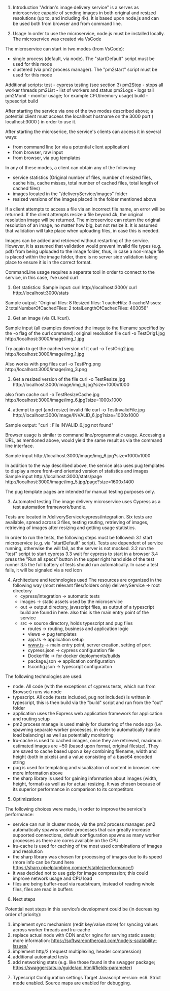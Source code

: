 1) Introduction
"Adrian's image delivery service" is a serves as microservice capable of sending images in both original and resized resolutions (up to, and including 4k).
It is based upon node.js and can be used both from browser and from command line.

2) Usage
In order to use the microservice, node.js must be installed locally. The microservice was created via VsCode

The microservice can start in two modes (from VsCode):
- single process (default, via node). The "startDefault" script must be used for this mode
- clustered (via pm2 process manager). The "pm2start" script must be used for this mode

Additional scripts:
test - cypress testing (see section 3) 
pm2Stop - <clustered mode only> stops all worker threads
pm2List - <clustered mode only> list of workers and status
pm2Logs - <clustered mode only> logs tail
pm2Monit - <clustered mode only> monitor usage; for example CPU/memory usage)
build - typescript build

After starting the service via one of the two modes described above; a potential client 
must access the localhost hostname on the 3000 port ( localhost:3000 ) in order to use it.

After starting the microserice, the service's clients can access it in several  ways:
- from command line (or via a potential client application)
- from browser, raw input
- from browser, via pug templates

In any of these modes, a client can obtain any of the following:
- service statistics (Original number of files, number of resized files, cache hits, cache misses, total number of cached files, total length of cached files)
- images located in the "<pathToMicroservice>/deliveryService/images" folder
- resized versions of the images placed in the folder mentioned above

If a client attempts to access a file via an incorrect file name, an error will be returned.
If the client attempts resize a file beyond 4k, the original resolution image will be returned.
The microservice can return the original resolution of an image, no matter how big, but not resize it. 
It is assumed that validation will take place when uploading files, in case this is needed.

Images can be added and retrieved without restarting of the service. 
However, it is assumed that validation would prevent invalid file types (e.g. pdf) from being uploaded to the image folder, 
thus, in case a non-image file is placed within the image folder, there is no server side validation taking place to ensure it is in the correct format.

CommandLine usage requires a separate tool in order to connect to the service, in this case, I've used curl
1. Get statistics:
Sample input:
curl  http://localhost:3000/
curl  http://localhost:3000/stats

Sample output:
"Original files: 8 Resized files: 1 cacheHits: 3 cacheMisses: 2 totalNumberOfCachedFiles: 2 totalLengthOfCachedFiles: 403056"

2. Get an image (via CLI/curl).

Sample input (all examples download the image to the filename specified by the -o flag of the curl command):
original resolution file
curl -o TestOrig1.jpg http://localhost:3000/image/img_1.jpg

Try again to get the cached version of it
curl -o TestOrig2.jpg http://localhost:3000/image/img_1.jpg

Also works with png files
curl -o TestPng.png http://localhost:3000/image/img_3.png

3. Get a resized version of the file
curl -o TestResize.jpg http://localhost:3000/image/img_6.jpg?size=1000x1000

also from cache
curl -o TestResizeCache.jpg http://localhost:3000/image/img_6.jpg?size=1000x1000

4. attempt to get (and resize) invalid file
curl -o TestInvalidFile.jpg http://localhost:3000/image/INVALID_6.jpg?size=1000x1000

Sample output:
"curl : File INVALID_6.jpg not found"

Browser usage is similar to command line/programmatic usage. 
Accessing a URL, as mentioned above, would yield the same result as via the command line interface. 

Sample input
http://localhost:3000/image/img_6.jpg?size=1000x1000
 
In addition to the way described above, the service also uses pug templates to display a more front-end oriented version of statistics and images
Sample input 
http://localhost:3000/stats/page
http://localhost:3000/image/img_5.jpg/page?size=1600x1400
 
The pug template pages are intended for manual testing purposes only. 
 
3) Automated testing
The image delivery microservice uses Cypress as a test automation framework/bundle.

Tests are located in <pathToMicroservice>/deliveryService/cypress/integration.
Six tests are available, spread across 3 files, testing routing, retrieving of images, retrieving of images after resizing and getting usage statistics.

In order to run the tests, the following steps must be followed:
3.1 start microservice (e.g. via "startDefault" script). Tests are dependent of service running, otherwise the will fail, as the server is not mocked.
3.2 run the "test" script to start cypress
3.3 wait for cypress to start in a browser
3.4 press the "Run all specs" button in the upper right hand side of the test runner
3.5 the full battery of tests should run automatically. In case a test fails, it will be signaled via a red icon

4) Architecture and technologies used
The resources are organized in the following way (most relevant files/folders only)
deliveryService -> root directory
	- cypress/integration -> automatic tests
	- images -> static assets used by the microservice
	- out -> output directory, javascript files, as output of a typescript build are found in here. also this is the main entry point of the service
	- src -> source directory, holds typescript and pug files
		- routes -> routing, business and application logic
		- views -> pug templates
		- app.ts -> application setup
		- www.ts -> main entry point, server creation, setting of port
		- cypress.json -> cypress configuration file
		- Dockerfile -> for docker deployments/builds
		- package.json -> application configuration
		- tsconfig.json -> typescript configuraiton

The following technologies are used:
- node. All code (with the exceptions of cypress tests, which run from Browser) runs via node
- typescript. All code (tests included, pug not included) is written in typescript, this is then build via the "build" script and run from the "out" folder
- application uses the Express web application framework for application and routing setup
- pm2 process manage is used mainly for clustering of the node app (i.e. spawning separate worker processes, in order to automatically handle load balancing) as well as potentially monitoring
- lru-cache is used to cached images, once they are retrieved, maximum estimated images are ~50 (based upon format, original filesize). They are saved to cache based upon a key combining filename, width and height (both in pixels) and a value consisting of a base64 encoded string
- pug is used for templating and visualization of content in browser. see more information above
- the sharp library is used for gaining information about images (width, height, format) as well as for actual resizing. It was chosen because of its superior performance in comparison to its competitors

5) Optimizations

The following choices were made, in order to improve the service's performance:
- service can run in cluster mode, via the pm2 process manager. pm2 automatically spawns worker processes that can greatly increase supported connections, default configuration spawns as many worker processes as there are cores available on the CPU
- lru-cache is used for caching of the most used combinations of images and resolution
- the sharp library was chosen for processing of images due to its speed (more info can be found here https://sharp.pixelplumbing.com/en/stable/performance/)
- it was decided not to use gzip for image compression; this could improve network usage and CPU load
- files are being buffer-read via readstream, instead of reading whole files, files are read in buffers
6) Next steps

Potential next steps in this service’s development could be (in decreasing order of priority):

1. implement sync mechanism (redit key/value store) for syncing values across worker threads and lru-cache
2. replace actual node with CDN and/or nginx for serving static assets; more information: https://softwareontheroad.com/nodejs-scalability-issues/
3. implement http/2 (request multiplexing, header compression)
3. additional  automated tests
4. add networking stats (e.g. like those found in the swagger package; https://swaggerstats.io/guide/api.html#fields-parameter) 

7) Typescript Configuration settings
Target Javascript version: es6.
Strict mode enabled.
Source maps are enabled for debugging.